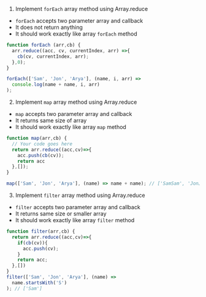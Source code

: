 1. Implement `forEach` array method using Array.reduce

- `forEach` accepts two parameter array and callback
- It does not return anything
- It should work exactly like array `forEach` method

```js
function forEach (arr,cb) {
  arr.reduce((acc, cv, currentIndex, arr) =>{
    cb(cv, currentIndex, arr);
  },0);
}

forEach(['Sam', 'Jon', 'Arya'], (name, i, arr) =>
  console.log(name + name, i, arr)
);
```

2. Implement `map` array method using Array.reduce

- `map` accepts two parameter array and callback
- It returns same size of array
- It should work exactly like array `map` method

```js
function map(arr,cb) {
  // Your code goes here
  return arr.reduce((acc,cv)=>{
    acc.push(cb(cv));
    return acc
  },[]);
}

map(['Sam', 'Jon', 'Arya'], (name) => name + name); // ['SamSam', 'JonJon', 'AryaArya']
```

3. Implement `filter` array method using Array.reduce

- `filter` accepts two parameter array and callback
- It returns same size or smaller array
- It should work exactly like array `filter` method

```js
function filter(arr,cb) {
  return arr.reduce((acc,cv)=>{
    if(cb(cv)){
      acc.push(cv);
    }
    return acc;
  },[])
}
filter(['Sam', 'Jon', 'Arya'], (name) =>
  name.startsWith('S')
); // ['Sam']
```
